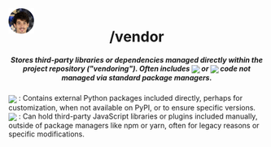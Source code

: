 <img align="center" style='position: fixed' width=50 src="https://github.com/NavajasThomaz/RepositoryModel/blob/main/static/images/3x4Redonda.png?raw=true" />

<div align="center">
<h1>/vendor</h1>
</div>

##### <div align="center">Stores third-party libraries or dependencies managed directly within the project repository ("vendoring"). Often includes <img src="https://img.shields.io/badge/python-3670A0?style=for-the-badge&logo=python&logoColor=ffdd54" target="_blank" width="70" align='center'> or <img src="https://img.shields.io/badge/javascript-%23323330.svg?style=for-the-badge&logo=javascript&logoColor=%23F7DF1E" target="_blank" width="70" align='center'> code not managed via standard package managers.</div>

<div style=display:inline-block>
<img align="center" height=50 src="https://upload.wikimedia.org/wikipedia/commons/thumb/c/c3/Python-logo-notext.svg/100px-Python-logo-notext.svg.png" />
: Contains external Python packages included directly, perhaps for customization, when not available on PyPI, or to ensure specific versions.
</div>
<div>
<img align="center" height=50 src="https://upload.wikimedia.org/wikipedia/commons/thumb/9/99/Unofficial_JavaScript_logo_2.svg/100px-Unofficial_JavaScript_logo_2.svg.png" />
: Can hold third-party JavaScript libraries or plugins included manually, outside of package managers like npm or yarn, often for legacy reasons or specific modifications.
</div>
